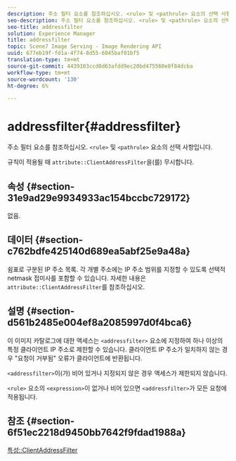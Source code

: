 ```yaml
---
description: 주소 필터 요소를 참조하십시오. <rule> 및 <pathrule> 요소의 선택 사항입니다.
seo-description: 주소 필터 요소를 참조하십시오. <rule> 및 <pathrule> 요소의 선택 사항입니다.
seo-title: addressfilter
solution: Experience Manager
title: addressfilter
topic: Scene7 Image Serving - Image Rendering API
uuid: 677eb19f-fd1a-4f74-8d55-6045baf01bf5
translation-type: tm+mt
source-git-commit: 4439103ccd0d63afdd9ec20bd475560e8f84dcba
workflow-type: tm+mt
source-wordcount: '130'
ht-degree: 6%

---
```



# addressfilter{#addressfilter}

주소 필터 요소를 참조하십시오. `<rule>` 및 `<pathrule>` 요소의 선택 사항입니다.

규칙이 적용될 때 `attribute::ClientAddressFilter`을(를) 무시합니다.

## 속성 {#section-31e9ad29e9934933ac154bccbc729172}

없음.

## 데이터 {#section-c762bdfe425140d689ea5abf25e9a48a}

쉼표로 구분된 IP 주소 목록. 각 개별 주소에는 IP 주소 범위를 지정할 수 있도록 선택적 netmask 접미사를 포함할 수 있습니다. 자세한 내용은 `attribute::ClientAddressFilter`를 참조하십시오.

## 설명 {#section-d561b2485e004ef8a2085997d0f4bca6}

이 이미지 카탈로그에 대한 액세스는 `<addressfilter>` 요소에 지정하여 하나 이상의 특정 클라이언트 IP 주소로 제한할 수 있습니다. 클라이언트 IP 주소가 일치하지 않는 경우 &quot;요청이 거부됨&quot; 오류가 클라이언트에 반환됩니다.

`<addressfilter>`이(가) 비어 있거나 지정되지 않은 경우 액세스가 제한되지 않습니다.

`<rule>` 요소의 `<expression>`이 없거나 비어 있으면 `<addressfilter>`가 모든 요청에 적용됩니다.

## 참조 {#section-6f51ec2218d9450bb7642f9fdad1988a}

[특성::ClientAddressFilter](../../../../../is-api/image-catalog/image-serving-api-ref/c-image-catalog-reference/c-attributes-reference/r-clientaddressfilter.md#reference-7000c1f77b134462a1f06b733f29ba68)
